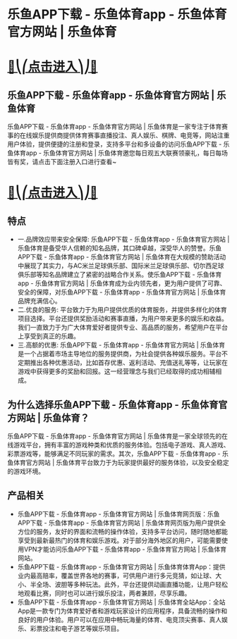 # 乐鱼APP下载 - 乐鱼体育app - 乐鱼体育官方网站 | 乐鱼体育

# [🍉⎝⎛点击进入⎞⎠🍉](https://kkdd668.cn)
## 乐鱼APP下载 - 乐鱼体育app - 乐鱼体育官方网站 | 乐鱼体育
乐鱼APP下载 - 乐鱼体育app - 乐鱼体育官方网站 | 乐鱼体育是一家专注于体育赛事的在线娱乐提供商提供体育赛事直播投注、真人娱乐、棋牌、电竞等，网站注重用户体验，提供便捷的注册和登录，支持多平台和多设备的访问乐鱼APP下载 - 乐鱼体育app - 乐鱼体育官方网站 | 乐鱼体育邀您每日观五大联赛领豪礼，每日每场皆有奖，请点击下面注册入口进行查看~
# [🍉⎝⎛点击进入⎞⎠🍉](https://kkdd668.cn)

## 特点
- 一.品牌效应带来安全保障: 乐鱼APP下载 - 乐鱼体育app - 乐鱼体育官方网站 | 乐鱼体育是备受华人信赖的知名品牌，其口碑卓越，深受华人的赞誉。乐鱼APP下载 - 乐鱼体育app - 乐鱼体育官方网站 | 乐鱼体育在大规模的赞助活动中展现了其实力，与AC米兰足球俱乐部、国际米兰足球俱乐部、切尔西足球俱乐部等知名品牌建立了紧密的战略合作关系。使乐鱼APP下载 - 乐鱼体育app - 乐鱼体育官方网站 | 乐鱼体育成为业内领先者，更为用户提供了可靠、安全的保障，对乐鱼APP下载 - 乐鱼体育app - 乐鱼体育官方网站 | 乐鱼体育品牌充满信心。
- 二.优良的服务: 平台致力于为用户提供优质的体育服务，并提供多样化的体育项目选择。平台还提供奖励活动和赛事直播，为用户带来更多的娱乐和收益。我们一直致力于为广大体育爱好者提供专业、高品质的服务，希望用户在平台上享受到真正的乐趣。
- 三.高额的优惠: 乐鱼APP下载 - 乐鱼体育app - 乐鱼体育官方网站 | 乐鱼体育是一个占据着市场主导地位的服务提供商，为社会提供各种娱乐服务。平台不定期推出各种优惠活动，比如首存优惠、返利活动、充值送礼等等，让玩家在游戏中获得更多的奖励和回报。这一经营理念与我们已经取得的成功相辅相成。

## 为什么选择乐鱼APP下载 - 乐鱼体育app - 乐鱼体育官方网站 | 乐鱼体育？
乐鱼APP下载 - 乐鱼体育app - 乐鱼体育官方网站 | 乐鱼体育是一家全球领先的在线游戏平台，拥有丰富的游戏种类和优质的服务体验。包括电子游戏、真人游戏、彩票游戏等，能够满足不同玩家的需求。其次，乐鱼APP下载 - 乐鱼体育app - 乐鱼体育官方网站 | 乐鱼体育平台致力于为玩家提供最好的服务体验，以及安全稳定的游戏环境。
## 产品相关
- 乐鱼APP下载 - 乐鱼体育app - 乐鱼体育官方网站 | 乐鱼体育网页版：乐鱼APP下载 - 乐鱼体育app - 乐鱼体育官方网站 | 乐鱼体育网页版为用户提供全方位的服务，友好的界面和流畅的操作体验，支持多平台访问，随时随地都能享受到最新最热门的体育和娱乐游戏。对于部分海外地区的用户，可能需要使用VPN才能访问乐鱼APP下载 - 乐鱼体育app - 乐鱼体育官方网站 | 乐鱼体育网站。
- 乐鱼APP下载 - 乐鱼体育app - 乐鱼体育官方网站 | 乐鱼体育体育App：提供业内最高赔率，覆盖世界各地的赛事，可供用户进行多元竞猜，如让球、大小、半全场、波胆等多种玩法。此外，平台还提供动画直播功能，让用户轻松地观看比赛，同时也可以进行娱乐投注，两者兼顾，尽享乐趣。
- 乐鱼APP下载 - 乐鱼体育app - 乐鱼体育官方网站 | 乐鱼体育全站App：全站App是一款专门为体育爱好者和游戏玩家设计的应用程序，具备流畅的操作和良好的用户体验。用户可以在应用中畅玩海量的体育、电竞顶尖赛事、真人娱乐、彩票投注和电子游艺等娱乐项目。
